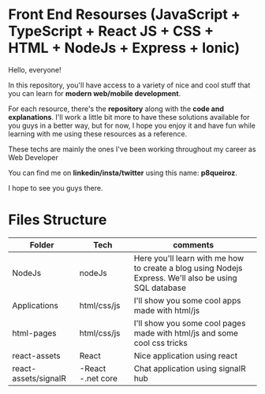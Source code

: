# Front End Resourses (JavaScript + TypeScript + React JS + CSS + HTML + NodeJs + Express + Ionic)

Hello, everyone! 


In this repository, you'll have access to a variety of nice and cool stuff that you can learn for **modern web/mobile development**. 

 For each resource, there's the **repository** along with the **code and explanations**. I'll work a little bit more to have these solutions available for you guys in a better way, but for now, I hope you enjoy it and have fun while learning with me using these resources as a reference. 

These techs are mainly the ones I've been working throughout my career as Web Developer
 
You can find me on **linkedin/insta/twitter** using this name: **p8queiroz**.

 I hope to see you guys there.

# Files Structure


|Folder| Tech | comments
|--|--|--|
|NodeJs|nodeJs|Here you'll learn with me how to create a blog using Nodejs Express. We'll also be using SQL database |
|Applications|html/css/js|I'll show you some cool apps made with html/js|
|html-pages|html/css/js|I'll show you some cool pages made with html/js and some cool css tricks|
|react-assets|React|Nice application using react|
|react-assets/signalR| -React -.net core |Chat application using signalR hub|



